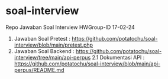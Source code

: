 # soal-interview
Repo Jawaban Soal Interview HWGroup-ID 17-02-24
1. Jawaban Soal Pretest : https://github.com/potatochu/soal-interview/blob/main/pretest.php
2. Jawaban Soal Backend : https://github.com/potatochu/soal-interview/tree/main/api-perpus
2.1 Dokumentasi API : https://github.com/potatochu/soal-interview/blob/main/api-perpus/README.md
